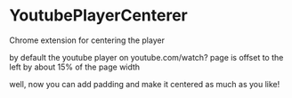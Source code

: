 # YoutubePlayerCenterer
Chrome extension for centering the player

by default the youtube player on youtube.com/watch? page is offset to the left by about 15% of the page width

well, now you can add padding and make it centered as much as you like!

